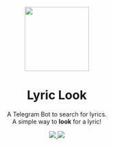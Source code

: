 <p align="center">
  <img src="https://i.imgur.com/yUqjZ60.png" width="150">
  <h1 align="center">Lyric Look</h1>
  <p align="center">A Telegram Bot to search for lyrics.</br>
  A simple way to <b>look</b> for a lyric!
  <p align="center">
    <a href="https://www.python.org/">
    	<img src="https://img.shields.io/badge/built%20with-Python3-red.svg" />
    </a>
    <a href="https://travis-ci.org/timgrossmann/InstaPy">
	    <img src="https://travis-ci.org/MatheusFeijoo/lyriclook.svg?branch=master">
    </a>
  </p>
</p>



